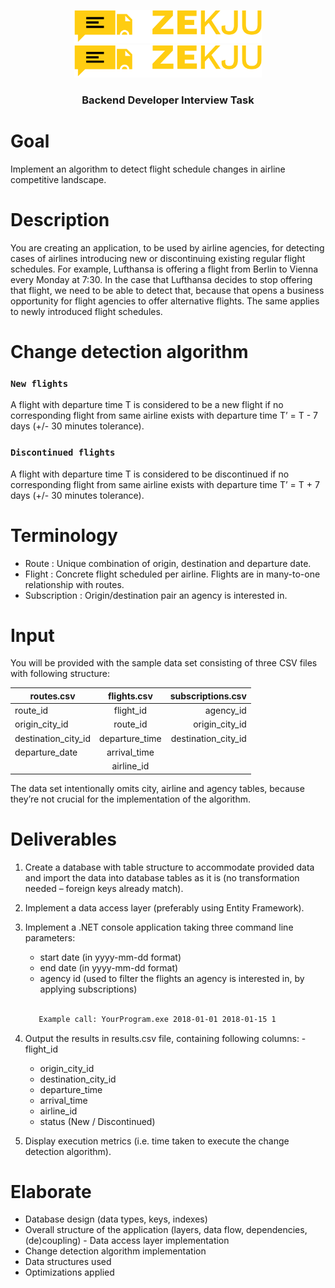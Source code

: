 <p align="center">
<a href="https://zekju.com/#gh-light-mode-only">
<img width="300" src="https://raw.githubusercontent.com/mahyarmoghadam/zekju/master/Zekju_Logo.svg#gh-light-mode-only">
</a>
<a href="https://zekju.com/#gh-dark-mode-only">
<img width="300" src="https://raw.githubusercontent.com/mahyarmoghadam/zekju/master/Zekju_Logo.svg#gh-dark-mode-only">
</a>
</p>

<h3 align="center" style="text-align: center;">Backend Developer Interview Task</h3>

# Goal

Implement an algorithm to detect flight schedule changes in airline competitive landscape.

# Description

You are creating an application, to be used by airline agencies, for detecting cases of airlines introducing new or discontinuing existing regular flight schedules.
For example, Lufthansa is offering a flight from Berlin to Vienna every Monday at 7:30. In the case that Lufthansa decides to stop offering that flight, we need to be able to detect that, because that opens a business opportunity for flight agencies to offer alternative flights. The same applies to newly introduced flight schedules.

# Change detection algorithm

### `New flights`

A flight with departure time T is considered to be a new flight if no corresponding flight from same airline exists with departure time T’ = T - 7 days (+/- 30 minutes tolerance).

### `Discontinued flights`

A flight with departure time T is considered to be discontinued if no corresponding flight from same airline exists with departure time T’ = T + 7 days (+/- 30 minutes tolerance).

# Terminology

- Route : Unique combination of origin, destination and departure date.
- Flight : Concrete flight scheduled per airline. Flights are in many-to-one relationship with routes.
- Subscription : Origin/destination pair an agency is interested in.

# Input

You will be provided with the sample data set consisting of three CSV files with following structure:

| routes.csv          |  flights.csv   |   subscriptions.csv |
| ------------------- | :------------: | ------------------: |
| route_id            |   flight_id    |           agency_id |
| origin_city_id      |    route_id    |      origin_city_id |
| destination_city_id | departure_time | destination_city_id |
| departure_date      |  arrival_time  |                     |
|                     |   airline_id   |                     |

The data set intentionally omits city, airline and agency tables, because they’re not crucial for the implementation of the algorithm.

# Deliverables

1. Create a database with table structure to accommodate provided data and import the data into database tables as it is (no transformation needed – foreign keys already match).
2. Implement a data access layer (preferably using Entity Framework).
3. Implement a .NET console application taking three command line parameters:

   - start date (in yyyy-mm-dd format)
   - end date (in yyyy-mm-dd format)
   - agency id (used to filter the flights an agency is interested in, by applying subscriptions)

   <br/>

   ```bash
      Example call: YourProgram.exe 2018-01-01 2018-01-15 1
   ```

4. Output the results in results.csv file, containing following columns: - flight_id

   - origin_city_id
   - destination_city_id
   - departure_time
   - arrival_time
   - airline_id
   - status (New / Discontinued)

5. Display execution metrics (i.e. time taken to execute the change detection algorithm).

# Elaborate

- Database design (data types, keys, indexes)
- Overall structure of the application (layers, data flow, dependencies, (de)coupling) - Data access layer implementation
- Change detection algorithm implementation
- Data structures used
- Optimizations applied
